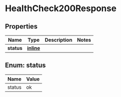 
# HealthCheck200Response

## Properties
| Name | Type | Description | Notes |
| ------------ | ------------- | ------------- | ------------- |
| **status** | [**inline**](#Status) |  |  |


<a id="Status"></a>
## Enum: status
| Name | Value |
| ---- | ----- |
| status | ok |



